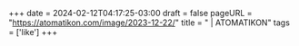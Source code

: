 +++
date = 2024-02-12T04:17:25-03:00
draft = false
pageURL = "https://atomatikon.com/image/2023-12-22/"
title = " | ATOMATIKON"
tags = ['like']
+++
